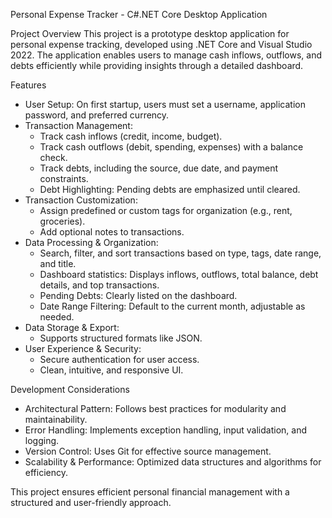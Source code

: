 Personal Expense Tracker - C#.NET Core Desktop Application

Project Overview
This project is a prototype desktop application for personal expense tracking, developed using .NET Core and Visual Studio 2022. The application enables users to manage cash inflows, outflows, and debts efficiently while providing insights through a detailed dashboard.

Features
- User Setup: On first startup, users must set a username, application password, and preferred currency.
- Transaction Management:
  - Track cash inflows (credit, income, budget).
  - Track cash outflows (debit, spending, expenses) with a balance check.
  - Track debts, including the source, due date, and payment constraints.
  - Debt Highlighting: Pending debts are emphasized until cleared.
- Transaction Customization:
  - Assign predefined or custom tags for organization (e.g., rent, groceries).
  - Add optional notes to transactions.
- Data Processing & Organization:
  - Search, filter, and sort transactions based on type, tags, date range, and title.
  - Dashboard statistics: Displays inflows, outflows, total balance, debt details, and top transactions.
  - Pending Debts: Clearly listed on the dashboard.
  - Date Range Filtering: Default to the current month, adjustable as needed.
- Data Storage & Export:
  - Supports structured formats like JSON.
- User Experience & Security:
  - Secure authentication for user access.
  - Clean, intuitive, and responsive UI.

Development Considerations
- Architectural Pattern: Follows best practices for modularity and maintainability.
- Error Handling: Implements exception handling, input validation, and logging.
- Version Control: Uses Git for effective source management.
- Scalability & Performance: Optimized data structures and algorithms for efficiency.


This project ensures efficient personal financial management with a structured and user-friendly approach.